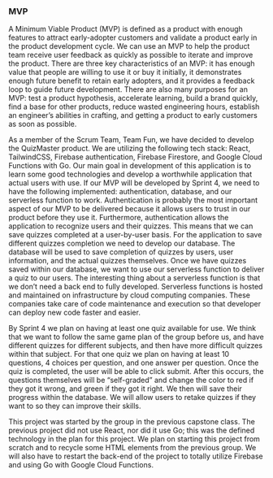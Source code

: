 ### MVP 

A Minimum Viable Product (MVP) is defined as a product with enough features to attract early-adopter customers and validate a product early in the product development cycle. We can use an MVP to help the product team receive user feedback as quickly as possible to iterate and improve the product. There are three key characteristics of an MVP: it has enough value that people are willing to use it or buy it initially, it demonstrates enough future benefit to retain early adopters, and it provides a feedback loop to guide future development. There are also many purposes for an MVP: test a product hypothesis, accelerate learning, build a brand quickly, find a base for other products, reduce wasted engineering hours, establish an engineer’s abilities in crafting, and getting a product to early customers as soon as possible. 

As a member of the Scrum Team, Team Fun, we have decided to develop the QuizMaster product. We are utilizing the following tech stack: React, TailwindCSS, Firebase authentication, Firebase Firestore, and Google Cloud Functions with Go. Our main goal in development of this application is to learn some good technologies and develop a worthwhile application that actual users with use. If our MVP will be developed by Sprint 4, we need to have the following implemented: authentication, database, and our serverless function to work. Authentication is probably the most important aspect of our MVP to be delivered because it allows users to trust in our product before they use it. Furthermore, authentication allows the application to recognize users and their quizzes. This means that we can save quizzes completed at a user-by-user basis. For the application to save different quizzes completion we need to develop our database. The database will be used to save completion of quizzes by users, user information, and the actual quizzes themselves. Once we have quizzes saved within our database, we want to use our serverless function to deliver a quiz to our users. The interesting thing about a serverless function is that we don’t need a back end to fully developed. Serverless functions is hosted and maintained on infrastructure by cloud computing companies. These companies take care of code maintenance and execution so that developer can deploy new code faster and easier. 

By Sprint 4 we plan on having at least one quiz available for use. We think that we want to follow the same game plan of the group before us, and have different quizzes for different subjects, and then have more difficult quizzes within that subject. For that one quiz we plan on having at least 10 questions, 4 choices per question, and one answer per question. Once the quiz is completed, the user will be able to click submit. After this occurs, the questions themselves will be “self-graded” and change the color to red if they got it wrong, and green if they got it right. We then will save their progress within the database. We will allow users to retake quizzes if they want to so they can improve their skills.

This project was started by the group in the previous capstone class. The previous project did not use React, nor did it use Go; this was the defined technology in the plan for this project. We plan on starting this project from scratch and to recycle some HTML elements from the previous group. We will also have to restart the back-end of the project to totally utilize Firebase and using Go with Google Cloud Functions.  
